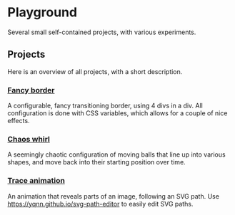 # Playground

Several small self-contained projects, with various experiments.

## Projects

Here is an overview of all projects, with a short description.

### [Fancy border](./fancy-border)

A configurable, fancy transitioning border, using 4 divs in a div.
All configuration is done with CSS variables, which allows for a couple of nice effects.

### [Chaos whirl](./chaos-whirl)

A seemingly chaotic configuration of moving balls that line up into various shapes,
and move back into their starting position over time.

### [Trace animation](./trace-animation)

An animation that reveals parts of an image, following an SVG path.
Use https://yqnn.github.io/svg-path-editor to easily edit SVG paths.
